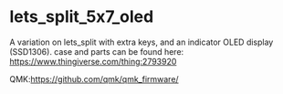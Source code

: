 # lets_split_5x7_oled
A variation on lets_split with extra keys, and an indicator OLED display (SSD1306).
case and parts can be found here: https://www.thingiverse.com/thing:2793920


QMK:https://github.com/qmk/qmk_firmware/



